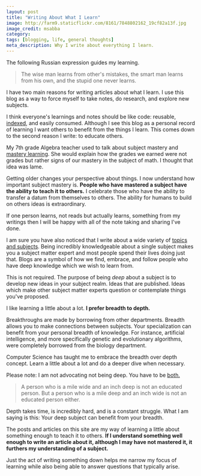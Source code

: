 ```yaml
---
layout: post
title: "Writing About What I Learn"
image: http://farm9.staticflickr.com/8161/7848802162_19cf82a13f.jpg
image_credit: msabba
category: 
tags: [blogging, life, general thoughts]
meta_description: Why I write about everything I learn.
---
```

The following Russian expression guides my learning.

> The wise man learns from other's mistakes, the smart man learns from his own, and the stupid one never learns.

I have two main reasons for writing articles about what I learn. I use this blog as a way to force myself to take notes, do research, and explore new subjects.

I think everyone's learnings and notes should be like code: reusable, [indexed](/tags), and easily consumed. Although I see this blog as a personal record of learning I want others to benefit from the things I learn. This comes down to the second reason I write: to educate others.
 
My 7th grade Algebra teacher used to talk about subject mastery and [mastery learning](http://chiron.valdosta.edu/whuitt/files/mastlear.html). She would explain how the grades we earned were not grades but rather signs of our mastery in the subject of math. I thought that idea was lame.

Getting older changes your perspective about things. I now understand how important subject mastery is. __People who have mastered a subject have the ability to teach it to others.__ I celebrate those who have the ability to transfer a datum from themselves to others. The ability for humans to build on others ideas is extraordinary.

If one person learns, not reads but actually learns, something from my writings then I will be happy with all of the note taking and sharing I've done.

I am sure you have also noticed that I write about a wide variety of [topics and subjects](/tags). Being incredibly knowledgeable about a single subject makes you a subject matter expert and most people spend their lives doing just that. Blogs are a symbol of how we find, embrace, and follow people who have deep knowledge which we wish to learn from.

This is not required. The purpose of being _deep_ about a subject is to develop new ideas in your subject realm. Ideas that are published. Ideas which make other subject matter experts question or contemplate things you've proposed.

I like learning a little about a lot. __I prefer breadth to depth.__ 

Breakthroughs are made by borrowing from other departments. Breadth allows you to make connections between subjects. Your specialization can benefit from your personal breadth of knowledge. For instance, artificial intelligence, and more specifically genetic and evolutionary algorithms, were completely borrowed from the biology department. 

Computer Science has taught me to embrace the breadth over depth concept. Learn a little about a lot and do a deeper dive when necessary. 

Please note: I am not advocating not being deep. You have to be [both.](http://www.av8n.com/physics/breadth-depth.htm)

> A person who is a mile wide and an inch deep is not an educated person. But a person who is a mile deep and an inch wide is not an educated person either.

Depth takes time, is incredibly hard, and is a constant struggle. What I am saying is this: Your deep subject can benefit from your breadth.

The posts and articles on this site are my way of learning a little about something enough to teach it to others. __If I understand something well enough to write an article about it, although I may have not mastered it, it furthers my understanding of a subject.__

Just the act of writing something down helps me narrow my focus of learning while also being able to answer questions that typically arise.